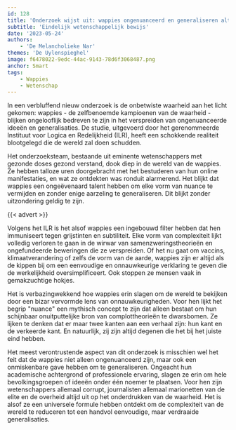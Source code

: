 ```yaml
---
id: 128
title: 'Onderzoek wijst uit: wappies ongenuanceerd en generaliseren altijd'
subtitle: 'Eindelijk wetenschappelijk bewijs'
date: '2023-05-24'
authors:
    - 'De Melancholieke Nar'
themes: 'De Uylenspieghel'
image: f6478022-9edc-44ac-9143-78d6f3068487.png
anchor: Smart
tags:
    - Wappies
    - Wetenschap
---
```


In een verbluffend nieuw onderzoek is de onbetwiste waarheid aan het licht gekomen: wappies - de zelfbenoemde kampioenen van de waarheid - blijken ongelooflijk bedreven te zijn in het verspreiden van ongenuanceerde ideeën en generalisaties. De studie, uitgevoerd door het gerenommeerde Instituut voor Logica en Redelijkheid (ILR), heeft een schokkende realiteit blootgelegd die de wereld zal doen schudden.

Het onderzoeksteam, bestaande uit eminente wetenschappers met gezonde doses gezond verstand, dook diep in de wereld van de wappies. Ze hebben talloze uren doorgebracht met het bestuderen van hun online manifestaties, en wat ze ontdekten was ronduit alarmerend. Het blijkt dat wappies een ongeëvenaard talent hebben om elke vorm van nuance te vermijden en zonder enige aarzeling te generaliseren. Dit blijkt zonder uitzondering geldig te zijn.

{{< advert >}}

Volgens het ILR is het alsof wappies een ingebouwd filter hebben dat hen immuniseert tegen grijstinten en subtiliteit. Elke vorm van complexiteit lijkt volledig verloren te gaan in de wirwar van samenzweringstheorieën en ongefundeerde beweringen die ze verspreiden. Of het nu gaat om vaccins, klimaatverandering of zelfs de vorm van de aarde, wappies zijn er altijd als de kippen bij om een eenvoudige en onnauwkeurige verklaring te geven die de werkelijkheid oversimplificeert. Ook stoppen ze mensen vaak in gemakzuchtige hokjes.

Het is verbazingwekkend hoe wappies erin slagen om de wereld te bekijken door een bizar vervormde lens van onnauwkeurigheden. Voor hen lijkt het begrip "nuance" een mythisch concept te zijn dat alleen bestaat om hun schijnbaar onuitputtelijke bron van complottheorieën te dwarsbomen. Ze lijken te denken dat er maar twee kanten aan een verhaal zijn: hun kant en de verkeerde kant. En natuurlijk, zij zijn altijd degenen die het bij het juiste eind hebben.

Het meest verontrustende aspect van dit onderzoek is misschien wel het feit dat de wappies niet alleen ongenuanceerd zijn, maar ook een onmiskenbare gave hebben om te generaliseren. Ongeacht hun academische achtergrond of professionele ervaring, slagen ze erin om hele bevolkingsgroepen of ideeën onder één noemer te plaatsen. Voor hen zijn wetenschappers allemaal corrupt, journalisten allemaal marionetten van de elite en de overheid altijd uit op het onderdrukken van de waarheid. Het is alsof ze een universele formule hebben ontdekt om de complexiteit van de wereld te reduceren tot een handvol eenvoudige, maar verdraaide generalisaties.
